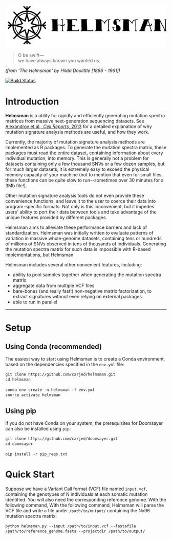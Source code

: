 
![](assets/helmsman_logo2.png)

> O be swift—<br />
we have always known you wanted us.

_(from 'The Helmsman' by Hilda Doolittle [1886 - 1961])_

[![Build Status](https://travis-ci.org/carjed/helmsman.svg?branch=master)](https://travis-ci.org/carjed/helmsman)

# Introduction

**Helmsman** is a utility for rapidly and efficiently generating mutation spectra matrices from massive next-generation sequencing datasets. See [Alexandrov et al., _Cell Reports_, 2013](https://www.ncbi.nlm.nih.gov/pmc/articles/PMC3588146/) for a detailed explanation of why mutation signature analysis methods are useful, and how they work.

Currently, the majority of mutation signature analysis methods are implemented as R packages. To generate the mutation spectra matrix, these packages must read the entire dataset, containing information about every individual mutation, into memory. This is generally not a problem for datasets containing only a few thousand SNVs or a few dozen samples, but for much larger datasets, it is extremely easy to exceed the physical memory capacity of your machine (not to mention that even for small files, these functions can be quite slow to run--sometimes over 30 minutes for a 3Mb file!).

Other mutation signature analysis tools do not even provide these convenience functions, and leave it to the user to coerce their data into program-specific formats. Not only is this inconvenient, but it impedes users' ability to port their data between tools and take advantage of the unique features provided by different packages.

Helmsman aims to alleviate these performance barriers and lack of standardization. Helmsman was initially written to evaluate patterns of variation in massive whole-genome datasets, containing tens or hundreds of millions of SNVs observed in tens of thousands of individuals. Generating the mutation spectra matrix for such data is impossible with R-based implementations, but Helmsman 

Helmsman includes several other convenient features, including:

- ability to pool samples together when generating the mutation spectra matrix
- aggregate data from multiple VCF files
- bare-bones (and really fast!) non-negative matrix factorization, to extract signatures without even relying on external packages
- able to run in parallel

------------------------------------

# Setup

## Using Conda (recommended)

The easiest way to start using Helmsman is to create a Conda environment, based on the dependencies specified in the `env.yml` file:

```{sh}
git clone https://github.com/carjed/helmsman.git
cd helmsman

conda env create -n helmsman -f env.yml
source activate helmsman
```

## Using pip

If you do not have Conda on your system, the prerequisites for Doomsayer can also be installed using `pip`:

```{sh}
git clone https://github.com/carjed/doomsayer.git
cd doomsayer

pip install -r pip_reqs.txt
```

# Quick Start

Suppose we have a Variant Call format (VCF) file named `input.vcf`, containing the genotypes of N individuals at each somatic mutation identified. You will also need the corresponding reference genome. With the following command, With the following command, Helmsman will parse the VCF file and write a file under `/path/to/output/` containing the Nx96 mutation spectra matrix:

```{sh}
python helmsman.py --input /path/to/input.vcf --fastafile /path/to/reference_genome.fasta --projectdir /path/to/output/
```

<!-- ### Citation
If you use Helmsman in your research, please cite our [paper](#) (citation pending). -->